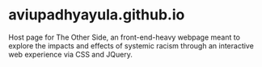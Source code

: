 # aviupadhyayula.github.io

Host page for The Other Side, an front-end-heavy webpage meant to explore the impacts and effects of systemic racism through an interactive web experience via CSS and JQuery.
